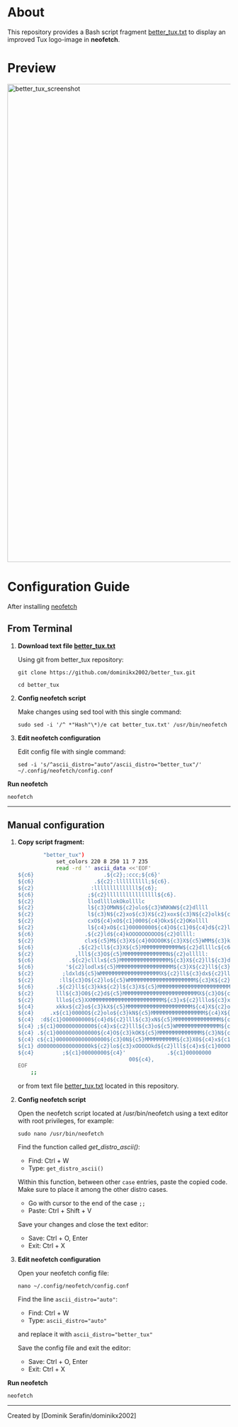 About
=====
This repository provides a Bash script fragment [better_tux.txt](better_tux.txt) to display an improved Tux logo-image in **neofetch**.

Preview
=====
<img width="1920" height="1080" alt="better_tux_screenshot" src="https://github.com/user-attachments/assets/2506d13e-311b-4afa-a996-060021a0be4e" />

Configuration Guide
=====

After installing [neofetch](https://github.com/dylanaraps/neofetch.git)

## From Terminal
1. **Download text file [better_tux.txt](better_tux.txt)**

      Using git from better_tux repository:
      ```
      git clone https://github.com/dominikx2002/better_tux.git
      ```
      ```
      cd better_tux
      ```

2. **Config neofetch script**
   
      Make changes using sed tool with this single command:
      ```
      sudo sed -i '/^ *"Hash"\*)/e cat better_tux.txt' /usr/bin/neofetch
      ```

3. **Edit neofetch configuration**
   
      Edit config file with single command:
      ```
      sed -i 's/^ascii_distro="auto"/ascii_distro="better_tux"/' ~/.config/neofetch/config.conf
      ```
**Run neofetch**  
```
neofetch
```
---

## Manual configuration

1. **Copy script fragment:**
      ```bash
              "better_tux")
                  set_colors 220 8 250 11 7 235 
                  read -rd '' ascii_data <<'EOF'
      ${c6}                      .${c2};:ccc;${c6}'                    
      ${c6}                   .${c2}:llllllllll;${c6}.                 
      ${c2}                  :llllllllllllll${c6};                
      ${c6}                 ;${c2}llllllllllllllll${c6}.               
      ${c2}                 llodllllokOkollllc               
      ${c2}                 l${c3}OMWN${c2}olo${c3}WNKWW${c2}dllll               
      ${c2}                 l${c3}N${c2}xo${c3}X${c2}xox${c3}N${c2}olk${c3}M${c2}0llll               
      ${c2}                 cxO${c4}xO${c1}000${c4}Okx${c2}OKollll               
      ${c2}                 l${c4}xO${c1}00000000${c4}O${c1}0${c4}d${c2}llll               
      ${c6}                .${c2}ld${c4}kOOOOOOOOOO${c2}Ollll:              
      ${c2}                clx${c5}M${c3}X${c4}0OOO0K${c3}X${c5}WMM${c3}k${c2}llll:             
      ${c6}              .${c2}cll${c3}X${c5}MMMMMMMMMMMMW${c2}dllllc${c6}.           
      ${c2}             ,lll${c3}O${c5}MMMMMMMMMMMMMMN${c2}olllll:          
      ${c6}           .${c2}clllx${c5}MMMMMMMMMMMMMMMM${c3}X${c2}ll${c3}d${c2}olll${c6}'        
      ${c6}          '${c2}lodlx${c5}MMMMMMMMMMMMMMMMMM${c3}X${c2}ll${c3}dd${c2}lll:       
      ${c2}         ;ldxld${c5}WMMMMMMMMMMMMMMMMMMMX${c2}ll${c3}dx${c2}lllc      
      ${c2}        :ll${c3}O${c2}lo${c5}WMMMMMMMMMMMMMMMMMMMMM${c3}K${c2}ll${c3}Ko${c2}lll:     
      ${c6}       .${c2}ll${c3}kk${c2}l${c3}X${c5}MMMMMMMMMMMMMMMMMMMMMMM${c3}k${c2}l${c3}0k${c2}llll${c6}.    
      ${c2}       lll${c3}O0${c2}d${c5}MMMMMMMMMMMMMMMMMMMMMMMMX${c3}O${c5}N${c3}O${c2}olll${c6}'    
      ${c2}       lllo${c5}XXMMMMMMMMMMMMMMMMMMMMMMM${c3}x${c2}lllo${c3}xkx${c2}l${c6}.    
      ${c4}       xkkx${c2}o${c3}kX${c5}MMMMMMMMMMMMMMMMMMMMM${c4}X${c2}ollllll${c3}O${c2}:     
      ${c4}     .x${c1}0000O${c2}olo${c3}kN${c5}MMMMMMMMMMMMMMMMM${c4}X${c1}0O${c4}d${c2}ooo${c4}x${c1}O0O${c4}o    
      ${c4}  :d${c1}O00000000${c4}d${c2}lll${c3}xN${c5}MMMMMMMMMMMMMMM${c1}000000000000${c4}:   
      ${c4} ;${c1}000000000000${c4}x${c2}lll${c3}o${c5}WMMMMMMMMMMMMMM${c1}0000000000000${c4},  
      ${c4} .${c1}0000000000000${c4}O${c3}kOK${c5}MMMMMMMMMMMMMM${c3}N${c1}00000000000000${c4}o 
      ${c4} c${c1}0000000000000000${c3}0N${c5}MMMMMMMMMM${c3}X0${c4}x${c1}O000000000000${c4}d   
      ${c1} d0000000000000000k${c2}lo${c3}xOO0OOkd${c2}lll${c4}x${c1}0000000000       
      ${c4}         ;${c1}00000000${c4}'             .${c1}00000000         
                                         00${c4},
      EOF
          ;;
      ```
      or from text file [better_tux.txt](better_tux.txt) located in this repository.

2. **Config neofetch script**

   Open the neofetch script located at /usr/bin/neofetch using a text editor with root privileges, for example:
   ```
   sudo nano /usr/bin/neofetch
   ```

   Find the function called *get_distro_ascii()*:
   
      - Find: Ctrl + W
      - Type: `get_distro_ascii()`
   
   Within this function, between other `case` entries, paste the copied code.
   Make sure to place it among the other distro cases.

      - Go with cursor to the end of the case `;;`
      - Paste: Ctrl + Shift + V

   Save your changes and close the text editor:
   
      - Save: Ctrl + O, Enter
      - Exit: Ctrl + X

3. **Edit neofetch configuration**
   
   Open your neofetch config file:
   ```
   nano ~/.config/neofetch/config.conf
   ```
   
   Find the line `ascii_distro="auto"`:
   
      - Find: Ctrl + W
      - Type: `ascii_distro="auto"`
   
   and replace it with `ascii_distro="better_tux"`

   Save the config file and exit the editor:
   
      - Save: Ctrl + O, Enter
      - Exit: Ctrl + X
   
**Run neofetch**  
```
neofetch
```
   
---

Created by [Dominik Serafin/dominikx2002]
